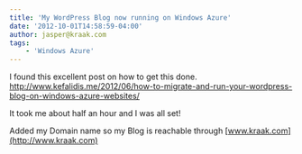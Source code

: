 ```yaml
---
title: 'My WordPress Blog now running on Windows Azure'
date: '2012-10-01T14:58:59-04:00'
author: jasper@kraak.com
tags:
    - 'Windows Azure'
---
```


I found this excellent post on how to get this done. <http://www.kefalidis.me/2012/06/how-to-migrate-and-run-your-wordpress-blog-on-windows-azure-websites/>

It took me about half an hour and I was all set!

Added my Domain name so my Blog is reachable through [www.kraak.com](http://www.kraak.com)

